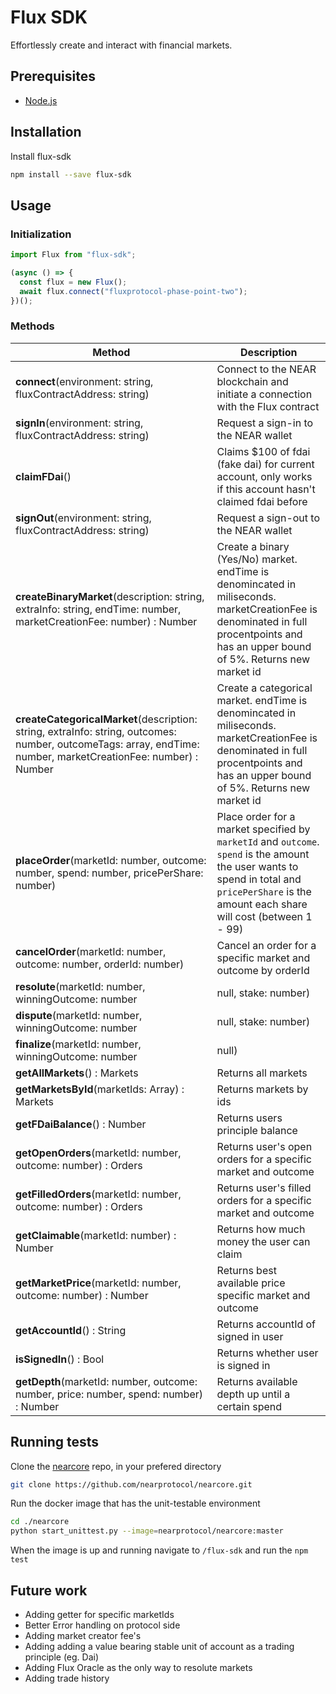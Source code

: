 # Flux SDK
Effortlessly create and interact with financial markets.

## Prerequisites
* [Node.js](https://nodejs.org/en/)

## Installation
Install flux-sdk
```bash
npm install --save flux-sdk
```

## Usage

### Initialization

```js
import Flux from "flux-sdk";

(async () => {
  const flux = new Flux();
  await flux.connect("fluxprotocol-phase-point-two");
})();
```

### Methods

| Method        | Description           |
| ------------- |-------------|
| **connect**(environment: string, fluxContractAddress: string)      | Connect to the NEAR blockchain and initiate a connection with the Flux contract  |
| **signIn**(environment: string, fluxContractAddress: string)      | Request a sign-in to the NEAR wallet  |
| **claimFDai**()      | Claims $100 of fdai (fake dai) for current account, only works if this account hasn't claimed fdai before  |
| **signOut**(environment: string, fluxContractAddress: string)      | Request a sign-out to the NEAR wallet  |
| **createBinaryMarket**(description: string, extraInfo: string, endTime: number, marketCreationFee: number) : Number      | Create a binary (Yes/No) market. endTime is denomincated in miliseconds. marketCreationFee is denominated in full procentpoints and has an upper bound of 5%. Returns new market id  |
| **createCategoricalMarket**(description: string,  extraInfo: string, outcomes: number, outcomeTags: array<string>, endTime: number, marketCreationFee: number) : Number      | Create a categorical market. endTime is denomincated in miliseconds. marketCreationFee is denominated in full procentpoints and has an upper bound of 5%. Returns new market id   |
| **placeOrder**(marketId: number, outcome: number, spend: number, pricePerShare: number)       | Place order for a market specified by `marketId` and `outcome`. `spend` is the amount the user wants to spend in total and `pricePerShare` is the amount each share will cost (between 1 - 99)    |
| **cancelOrder**(marketId: number, outcome: number, orderId: number)       | Cancel an order for a specific market and outcome by orderId    |
| **resolute**(marketId: number, winningOutcome: number | null, stake: number)       | Resolute a specific market. `winningOutcome` being the index of the winning outcome. `stake` is the amount of tokens to stake in a specific outcome. If the user things the market is invalid pass `null` as the winning outcome   |
| **dispute**(marketId: number, winningOutcome: number | null, stake: number)       | Dispute the previous outcome by staking on a new outcome. `winningOutcome` is the outcome id of the outcome the users believes is true. `stake` is the amount of tokens to stake in a specific outcome. If the user things the market is invalid pass `null` as the winning outcome     |
| **finalize**(marketId: number, winningOutcome: number | null)       | Finalize a specific market, `winningOutcome` only is to be used by the protocol owner and can be ignored.    |
| **getAllMarkets**() : Markets      | Returns all markets     |
| **getMarketsById**(marketIds: Array<number>) : Markets       | Returns markets by ids  |
| **getFDaiBalance**() : Number      | Returns users principle balance     |
| **getOpenOrders**(marketId: number, outcome: number) : Orders       | Returns user's open orders for a specific market and outcome     |
| **getFilledOrders**(marketId: number, outcome: number) : Orders      | Returns user's filled orders for a specific market and outcome     |
| **getClaimable**(marketId: number) : Number      | Returns how much money the user can claim     |
| **getMarketPrice**(marketId: number, outcome: number) : Number      | Returns best available price specific market and outcome    |
| **getAccountId**() : String       | Returns accountId of signed in user    |
| **isSignedIn**() : Bool      | Returns whether user is signed in    |
| **getDepth**(marketId: number, outcome: number, price: number, spend: number) : Number      | Returns available depth up until a certain spend   |

## Running tests

Clone the [nearcore](https://nodejs.org/en/) repo, in your prefered directory
```bash
git clone https://github.com/nearprotocol/nearcore.git
```

Run the docker image that has the unit-testable environment
```bash
cd ./nearcore
python start_unittest.py --image=nearprotocol/nearcore:master
```

When the image is up and running navigate to `/flux-sdk` and run the `npm test`


## Future work

* Adding getter for specific marketIds
* Better Error handling on protocol side
* Adding market creator fee's
* Adding adding a value bearing stable unit of account as a trading principle (eg. Dai)
* Adding Flux Oracle as the only way to resolute markets
* Adding trade history
